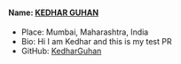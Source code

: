 #### Name: [KEDHAR GUHAN](https://github.com/KedharGuhan)
- Place: Mumbai, Maharashtra, India
- Bio: Hi I am Kedhar and this is my test PR
- GitHub: [KedharGuhan](https://github.com/KedharGuhan)
